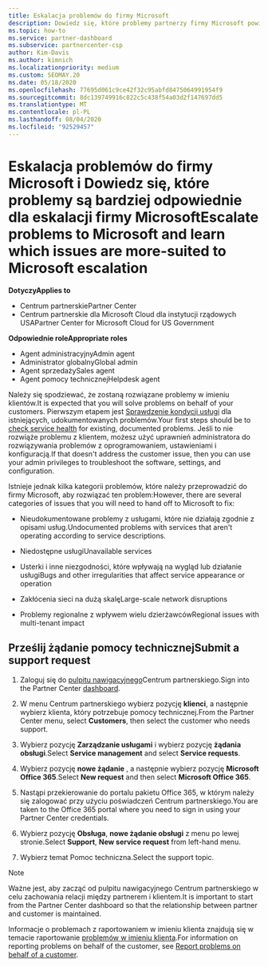 ```yaml
---
title: Eskalacja problemów do firmy Microsoft
description: Dowiedz się, które problemy partnerzy firmy Microsoft powinni rozwiązać dla swoich klientów i jakie problemy mogą wymagać eskalacji do firmy Microsoft.
ms.topic: how-to
ms.service: partner-dashboard
ms.subservice: partnercenter-csp
author: Kim-Davis
ms.author: kimnich
ms.localizationpriority: medium
ms.custom: SEOMAY.20
ms.date: 05/18/2020
ms.openlocfilehash: 77695d061c9ce42f32c95abfd8475064991954f9
ms.sourcegitcommit: 8dc139749916c822c5c438f54a03d2f147697dd5
ms.translationtype: MT
ms.contentlocale: pl-PL
ms.lasthandoff: 08/04/2020
ms.locfileid: "92529457"
---
```

# <a name="escalate-problems-to-microsoft-and-learn-which-issues-are-more-suited-to-microsoft-escalation"></a><span data-ttu-id="b83ca-103">Eskalacja problemów do firmy Microsoft i Dowiedz się, które problemy są bardziej odpowiednie dla eskalacji firmy Microsoft</span><span class="sxs-lookup"><span data-stu-id="b83ca-103">Escalate problems to Microsoft and learn which issues are more-suited to Microsoft escalation</span></span>  

<span data-ttu-id="b83ca-104">**Dotyczy**</span><span class="sxs-lookup"><span data-stu-id="b83ca-104">**Applies to**</span></span>

- <span data-ttu-id="b83ca-105">Centrum partnerskie</span><span class="sxs-lookup"><span data-stu-id="b83ca-105">Partner Center</span></span>
- <span data-ttu-id="b83ca-106">Centrum partnerskie dla Microsoft Cloud dla instytucji rządowych USA</span><span class="sxs-lookup"><span data-stu-id="b83ca-106">Partner Center for Microsoft Cloud for US Government</span></span>

<span data-ttu-id="b83ca-107">**Odpowiednie role**</span><span class="sxs-lookup"><span data-stu-id="b83ca-107">**Appropriate roles**</span></span>

- <span data-ttu-id="b83ca-108">Agent administracyjny</span><span class="sxs-lookup"><span data-stu-id="b83ca-108">Admin agent</span></span>
- <span data-ttu-id="b83ca-109">Administrator globalny</span><span class="sxs-lookup"><span data-stu-id="b83ca-109">Global admin</span></span>
- <span data-ttu-id="b83ca-110">Agent sprzedaży</span><span class="sxs-lookup"><span data-stu-id="b83ca-110">Sales agent</span></span>
- <span data-ttu-id="b83ca-111">Agent pomocy technicznej</span><span class="sxs-lookup"><span data-stu-id="b83ca-111">Helpdesk agent</span></span>

<span data-ttu-id="b83ca-112">Należy się spodziewać, że zostaną rozwiązane problemy w imieniu klientów.</span><span class="sxs-lookup"><span data-stu-id="b83ca-112">It is expected that you will solve problems on behalf of your customers.</span></span> <span data-ttu-id="b83ca-113">Pierwszym etapem jest [Sprawdzenie kondycji usługi](check-service-health.md) dla istniejących, udokumentowanych problemów.</span><span class="sxs-lookup"><span data-stu-id="b83ca-113">Your first steps should be to [check service health](check-service-health.md) for existing, documented problems.</span></span> <span data-ttu-id="b83ca-114">Jeśli to nie rozwiąże problemu z klientem, możesz użyć uprawnień administratora do rozwiązywania problemów z oprogramowaniem, ustawieniami i konfiguracją.</span><span class="sxs-lookup"><span data-stu-id="b83ca-114">If that doesn't address the customer issue, then you can use your admin privileges to troubleshoot the software, settings, and configuration.</span></span>

<span data-ttu-id="b83ca-115">Istnieje jednak kilka kategorii problemów, które należy przeprowadzić do firmy Microsoft, aby rozwiązać ten problem:</span><span class="sxs-lookup"><span data-stu-id="b83ca-115">However, there are several categories of issues that you will need to hand off to Microsoft to fix:</span></span>

- <span data-ttu-id="b83ca-116">Nieudokumentowane problemy z usługami, które nie działają zgodnie z opisami usług.</span><span class="sxs-lookup"><span data-stu-id="b83ca-116">Undocumented problems with services that aren't operating according to service descriptions.</span></span>

- <span data-ttu-id="b83ca-117">Niedostępne usługi</span><span class="sxs-lookup"><span data-stu-id="b83ca-117">Unavailable services</span></span>

- <span data-ttu-id="b83ca-118">Usterki i inne niezgodności, które wpływają na wygląd lub działanie usługi</span><span class="sxs-lookup"><span data-stu-id="b83ca-118">Bugs and other irregularities that affect service appearance or operation</span></span>

- <span data-ttu-id="b83ca-119">Zakłócenia sieci na dużą skalę</span><span class="sxs-lookup"><span data-stu-id="b83ca-119">Large-scale network disruptions</span></span>

- <span data-ttu-id="b83ca-120">Problemy regionalne z wpływem wielu dzierżawców</span><span class="sxs-lookup"><span data-stu-id="b83ca-120">Regional issues with multi-tenant impact</span></span>

## <a name="submit-a-support-request"></a><span data-ttu-id="b83ca-121">Prześlij żądanie pomocy technicznej</span><span class="sxs-lookup"><span data-stu-id="b83ca-121">Submit a support request</span></span>

1. <span data-ttu-id="b83ca-122">Zaloguj się do [pulpitu nawigacyjnego](https://partner.microsoft.com/dashboard)Centrum partnerskiego.</span><span class="sxs-lookup"><span data-stu-id="b83ca-122">Sign into the Partner Center [dashboard](https://partner.microsoft.com/dashboard).</span></span>

2. <span data-ttu-id="b83ca-123">W menu Centrum partnerskiego wybierz pozycję **klienci**, a następnie wybierz klienta, który potrzebuje pomocy technicznej.</span><span class="sxs-lookup"><span data-stu-id="b83ca-123">From the Partner Center menu, select **Customers**, then select the customer who needs support.</span></span>

3. <span data-ttu-id="b83ca-124">Wybierz pozycję **Zarządzanie usługami** i wybierz pozycję **żądania obsługi**.</span><span class="sxs-lookup"><span data-stu-id="b83ca-124">Select **Service management** and select **Service requests**.</span></span>

4. <span data-ttu-id="b83ca-125">Wybierz pozycję **nowe żądanie** , a następnie wybierz pozycję **Microsoft Office 365**.</span><span class="sxs-lookup"><span data-stu-id="b83ca-125">Select **New request** and then select **Microsoft Office 365**.</span></span>

5. <span data-ttu-id="b83ca-126">Nastąpi przekierowanie do portalu pakietu Office 365, w którym należy się zalogować przy użyciu poświadczeń Centrum partnerskiego.</span><span class="sxs-lookup"><span data-stu-id="b83ca-126">You are taken to the Office 365 portal where you need to sign in using your Partner Center credentials.</span></span>

6. <span data-ttu-id="b83ca-127">Wybierz pozycję **Obsługa**, **nowe żądanie obsługi** z menu po lewej stronie.</span><span class="sxs-lookup"><span data-stu-id="b83ca-127">Select **Support**, **New service request** from left-hand menu.</span></span>

7. <span data-ttu-id="b83ca-128">Wybierz temat Pomoc techniczna.</span><span class="sxs-lookup"><span data-stu-id="b83ca-128">Select the support topic.</span></span>

>[!NOTE]
><span data-ttu-id="b83ca-129">Ważne jest, aby zacząć od pulpitu nawigacyjnego Centrum partnerskiego w celu zachowania relacji między partnerem i klientem.</span><span class="sxs-lookup"><span data-stu-id="b83ca-129">It is important to start from the Partner Center dashboard so that the relationship between partner and customer is maintained.</span></span> 

<span data-ttu-id="b83ca-130">Informacje o problemach z raportowaniem w imieniu klienta znajdują się w temacie raportowanie [problemów w imieniu klienta](report-problems-on-behalf-of-a-customer.md).</span><span class="sxs-lookup"><span data-stu-id="b83ca-130">For information on reporting problems on behalf of the customer, see [Report problems on behalf of a customer](report-problems-on-behalf-of-a-customer.md).</span></span>

